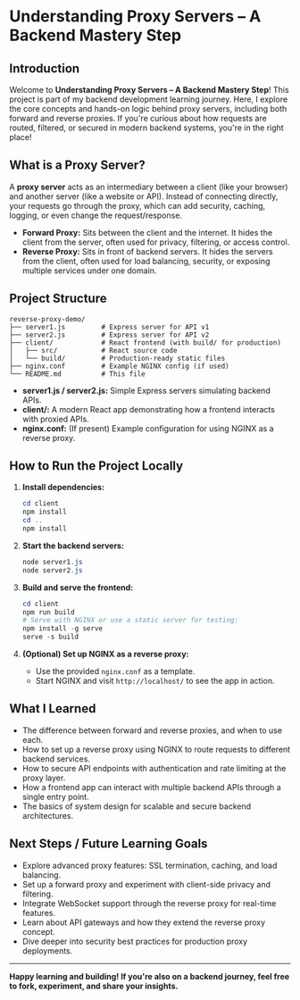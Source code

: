 # Understanding Proxy Servers – A Backend Mastery Step

## Introduction

Welcome to **Understanding Proxy Servers – A Backend Mastery Step**! This project is part of my backend development learning journey. Here, I explore the core concepts and hands-on logic behind proxy servers, including both forward and reverse proxies. If you're curious about how requests are routed, filtered, or secured in modern backend systems, you're in the right place!

## What is a Proxy Server?

A **proxy server** acts as an intermediary between a client (like your browser) and another server (like a website or API). Instead of connecting directly, your requests go through the proxy, which can add security, caching, logging, or even change the request/response.

- **Forward Proxy:** Sits between the client and the internet. It hides the client from the server, often used for privacy, filtering, or access control.
- **Reverse Proxy:** Sits in front of backend servers. It hides the servers from the client, often used for load balancing, security, or exposing multiple services under one domain.

## Project Structure

```
reverse-proxy-demo/
├── server1.js         # Express server for API v1
├── server2.js         # Express server for API v2
├── client/            # React frontend (with build/ for production)
│   ├── src/           # React source code
│   └── build/         # Production-ready static files
├── nginx.conf         # Example NGINX config (if used)
└── README.md          # This file
```

- **server1.js / server2.js:** Simple Express servers simulating backend APIs.
- **client/:** A modern React app demonstrating how a frontend interacts with proxied APIs.
- **nginx.conf:** (If present) Example configuration for using NGINX as a reverse proxy.

## How to Run the Project Locally

1. **Install dependencies:**
   ```powershell
   cd client
   npm install
   cd ..
   npm install
   ```

2. **Start the backend servers:**
   ```powershell
   node server1.js
   node server2.js
   ```

3. **Build and serve the frontend:**
   ```powershell
   cd client
   npm run build
   # Serve with NGINX or use a static server for testing:
   npm install -g serve
   serve -s build
   ```

4. **(Optional) Set up NGINX as a reverse proxy:**
   - Use the provided `nginx.conf` as a template.
   - Start NGINX and visit `http://localhost/` to see the app in action.

## What I Learned

- The difference between forward and reverse proxies, and when to use each.
- How to set up a reverse proxy using NGINX to route requests to different backend services.
- How to secure API endpoints with authentication and rate limiting at the proxy layer.
- How a frontend app can interact with multiple backend APIs through a single entry point.
- The basics of system design for scalable and secure backend architectures.

## Next Steps / Future Learning Goals

- Explore advanced proxy features: SSL termination, caching, and load balancing.
- Set up a forward proxy and experiment with client-side privacy and filtering.
- Integrate WebSocket support through the reverse proxy for real-time features.
- Learn about API gateways and how they extend the reverse proxy concept.
- Dive deeper into security best practices for production proxy deployments.

---

**Happy learning and building! If you're also on a backend journey, feel free to fork, experiment, and share your insights.**
